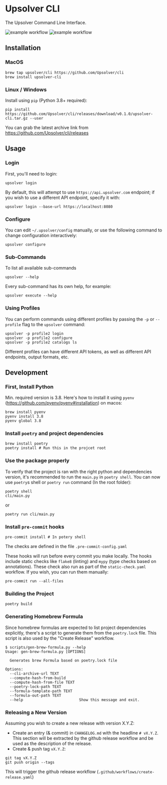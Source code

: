 # Upsolver CLI
The Upsolver Command Line Interface.

![example workflow](https://github.com/Upsolver/cli/actions/workflows/run-tests.yaml/badge.svg)
![example workflow](https://github.com/Upsolver/cli/actions/workflows/static-checks.yaml/badge.svg)

## Installation

### MacOS

```commandline
brew tap upsolver/cli https://github.com/Upsolver/cli
brew install upsolver-cli
```

### Linux / Windows
Install using `pip` (Python 3.8+ required):

```commandline
pip install https://github.com/Upsolver/cli/releases/download/v0.1.0/upsolver-cli.tar.gz --user
```

You can grab the latest archive link from https://github.com/Upsolver/cli/releases

## Usage

### Login
First, you'll need to login:
```commandline
upsolver login
```

By default, this will attempt to use `https://api.upsolver.com` endpoint; if you wish to use a different API endpoint, specify it with:

```commandline
upsolver login --base-url https://localhost:8080
```

### Configure
You can edit `~/.upsolver/config` manually, or use the following command to change configuration interactively:

```commandline
upsolver configure
```

### Sub-Commands
To list all available sub-commands
```commandline
upsolver --help
```

Every sub-command has its own help, for example:
```commandline
upsolver execute --help
```

### Using Profiles
You can perform commands using different profiles by passing the `-p` or `--profile` flag to the `upsolver` command:

```commandline
upsolver -p profile2 login
upsolver -p profile2 configure
upsolver -p profile2 catalogs ls
```

Different profiles can have different API tokens, as well as different API endpoints, output formats, etc.


## Development

### First, Install Python
Min. required version is 3.8. Here's how to install it using `pyenv` (https://github.com/pyenv/pyenv#installation) on macos:

```commandline
brew install pyenv
pyenv install 3.8
pyenv global 3.8
```

### Install `poetry` and project dependencies

```commandline
brew install poetry
poetry install # Run this in the projcet root
```
### Use the package properly
To verify that the project is ran with the right python and dependencies version, it's recommended to run the `main.py` in `poetry shell`.
You can now use `poetry`s shell or `poetry run` command (In the root folder):
```commandline
poetry shell
cli/main.py
```

or

```commandline
poetry run cli/main.py
```

### Install `pre-commit` hooks
```commandline
pre-commit install # In potery shell
```
The checks are defined in the file `.pre-commit-config.yaml`

These hooks will run before every commit you make locally. The hooks include static checks like `flake8` (linting) and `mypy` (type checks based on annotations). These check also run as part of the `static-check.yaml` workflow. If you wish, you can run them manually:

```commandline
pre-commit run --all-files
```

### Building the Project

```commandline
poetry build
```

### Generating Homebrew Formula
Since homebrew formulas are expected to list project dependencies explicitly, there's a script to generate them from the `poetry.lock` file. This script is also used by the "Create Release" workflow.

```commandline
$ scripts/gen-brew-formula.py --help
Usage: gen-brew-formula.py [OPTIONS]

  Generates brew Formula based on poetry.lock file

Options:
  --cli-archive-url TEXT
  --compute-hash-from-build
  --compute-hash-from-file TEXT
  --poetry-lock-path TEXT
  --formula-template-path TEXT
  --formula-out-path TEXT
  --help                         Show this message and exit.
```

### Releasing a New Version
Assuming you wish to create a new release with version X.Y.Z:

- Create an entry (& commit) in `CHANGELOG.md` with the headline `# vX.Y.Z`. This section will be extracted by the github release workflow and be used as the description of the release.
- Create & push tag `vX.Y.Z`:

```commandline
git tag vX.Y.Z
git push origin --tags
```

This will trigger the github release workflow (`.github/workflows/create-release.yaml`)
